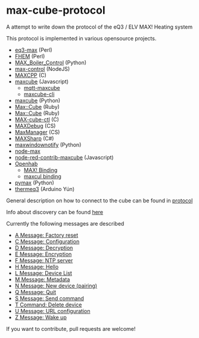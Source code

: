 max-cube-protocol
=================

A attempt to write down the protocol of the eQ3 / ELV MAX! Heating system

This protocol is implemented in various opensource projects.

* [eq3-max](https://github.com/Juerd/eq3-max) (Perl)
* [FHEM](http://fhem.de/) (Perl)
* [MAX_Boiler_Control](https://github.com/stephenmhall/MAX_Boiler_Control) (Python)
* [max-control](https://github.com/georg90/max-control) (NodeJS)
* [MAXCPP](https://github.com/KnuthLohse/MAXCPP) (C)
* [maxcube](https://github.com/ivesdebruycker/maxcube) (Javascript)
	* [mqtt-maxcube](https://github.com/leachj/mqtt-maxcube)
	* [maxcube-cli](https://github.com/ivesdebruycker/maxcube-cli)
* [maxcube](https://github.com/aleszoulek/maxcube) (Python)
* [Max::Cube](https://github.com/yoyostile/max-cube-ruby) (Ruby)
* [Max::Cube](https://github.com/joconcepts/max-cube) (Ruby)
* [MAX-cube-ctl](https://github.com/pacostiro/MAX-cube-ctl) (C)
* [MAXDebug](https://github.com/bietiekay/hacs/tree/master/tools/MAXDebug) (CS)
* [MaxManager](https://github.com/ababilone/maxmanager) (CS)
* [MAXSharp](https://github.com/bietiekay/MAXSharp/tree/master/MAXSharp) (C#)
* [maxwindownotify](https://github.com/yfauser/maxwindownotify) (Python)
* [node-max](https://github.com/sebbo2002/node-max)
* [node-red-contrib-maxcube](https://github.com/ivesdebruycker/node-red-contrib-maxcube) (Javascript)
* [Openhab](http://openhab.org/)
	* [MAX! Binding](https://github.com/openhab/openhab2/tree/master/addons/binding/org.openhab.binding.max)
	* [maxcul binding](https://github.com/openhab/openhab/tree/master/bundles/binding/org.openhab.binding.maxcul)
* [pymax](https://github.com/ercpe/pymax) (Python)
* [thermeq3](https://github.com/autopower/thermeq3) (Arduino Yún)

General description on how to connect to the cube can be found in [protocol](protocol.md)

Info about discovery can be found  [here](Cube_Discovery.md)

Currently the following messages are described
* [A Message: Factory reset](A-Message.md)
* [C Message: Configuration](C-Message.md)
* [D Message: Decryption](C-Message.md)
* [E Message: Encryption](C-Message.md)
* [F Message: NTP server](F-Message.md) 
* [H Message: Hello](H-Message.md) 
* [L Message: Device List](L-Message.md)
* [M Message: Metadata](M-Message.md)
* [N Message: New device (pairing)](N-Message.md)
* [Q Message: Quit](Q-Message.md)
* [S Message: Send command](S-Message.md)
* [T Command: Delete device](T-Command.md)
* [U Message: URL configuration](U-Message.md)
* [Z Message: Wake up](Z-Message.md)

If you want to contribute, pull requests are welcome!
